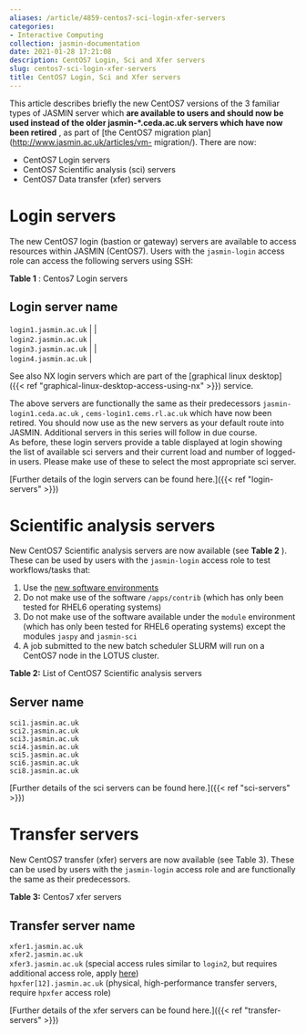 ```yaml
---
aliases: /article/4859-centos7-sci-login-xfer-servers
categories:
- Interactive Computing
collection: jasmin-documentation
date: 2021-01-28 17:21:08
description: CentOS7 Login, Sci and Xfer servers
slug: centos7-sci-login-xfer-servers
title: CentOS7 Login, Sci and Xfer servers
---
```


This article describes briefly the new CentOS7 versions of the 3 familiar
types of JASMIN server which **are available to users and should now be used
instead of the older jasmin-*.ceda.ac.uk servers which have now been retired**
, as part of [the CentOS7 migration plan](http://www.jasmin.ac.uk/articles/vm-
migration/). There are now:

  * CentOS7 Login servers
  * CentOS7 Scientific analysis (sci) servers
  * CentOS7 Data transfer (xfer) servers 

# Login servers

The new CentOS7 login (bastion or gateway) servers are available to access
resources within JASMIN (CentOS7). Users with the `jasmin-login` access role
can access the following servers using SSH:

**Table 1** : Centos7 Login servers

Login server name  
---  
`login1.jasmin.ac.uk` |  |  
`login2.jasmin.ac.uk` |  
`login3.jasmin.ac.uk` |  |  
`login4.jasmin.ac.uk` |  
  
See also NX login servers which are part of the [graphical linux desktop]({{<
ref "graphical-linux-desktop-access-using-nx" >}}) service.

The above servers are functionally the same as their  predecessors `jasmin-
login1.ceda.ac.uk` ,  `cems-login1.cems.rl.ac.uk` which have now been retired.
You should now use as the new servers as your default route into JASMIN.
Additional servers in this series will follow in due course.  
As before, these login servers provide a table displayed at login showing the
list of available sci servers and their current load and number of logged-in
users. Please make use of these to select the most appropriate sci server.

[Further details of the login servers can be found here.]({{< ref "login-servers" >}})

# Scientific analysis servers

New CentOS7 Scientific analysis servers are now available (see **Table 2** ).
These can be used by users with the `jasmin-login` access role to test
workflows/tasks that:

  1. Use the [new software environments](https://drive.google.com/file/d/1gD9C0TZyNITibgDhlv3pRzgd4JjzVfBW/view)
  2. Do not make use of the software `/apps/contrib` (which has only been tested for RHEL6 operating systems)
  3. Do not make use of the software available under the `module` environment (which has only been tested for RHEL6 operating systems) except the modules `jaspy` and `jasmin-sci`
  4. A job submitted to the new batch scheduler SLURM will run on a CentOS7 node in the LOTUS cluster. 

**Table 2:** List of CentOS7 Scientific analysis servers

Server name  
---  
`sci1.jasmin.ac.uk`  
`sci2.jasmin.ac.uk`  
`sci3.jasmin.ac.uk`  
`sci4.jasmin.ac.uk`  
`sci5.jasmin.ac.uk`  
`sci6.jasmin.ac.uk`  
`sci8.jasmin.ac.uk`  
  
[Further details of the sci servers can be found here.]({{< ref "sci-servers" >}})

# Transfer servers

New CentOS7 transfer (xfer) servers are now available (see Table 3). These can
be used by users with the `jasmin-login` access role and are functionally the
same as their predecessors.

**Table 3:** Centos7 xfer servers

Transfer server name  
---  
`xfer1.jasmin.ac.uk`  
`xfer2.jasmin.ac.uk`  
`xfer3.jasmin.ac.uk` (special access rules similar to `login2`, but requires
additional access role, apply
[here](https://accounts.jasmin.ac.uk/services/additional_services/xfer-sp))  
`hpxfer[12].jasmin.ac.uk` (physical, high-performance transfer servers,
require `hpxfer` access role)  
  
[Further details of the xfer servers can be found here.]({{< ref "transfer-servers" >}})


